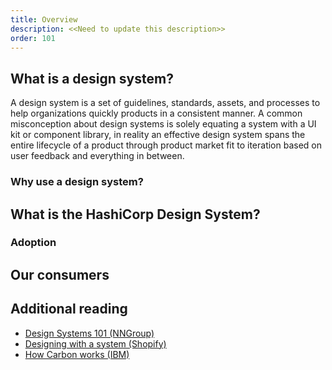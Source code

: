 ```yaml
---
title: Overview
description: <<Need to update this description>>
order: 101
---
```


## What is a design system?

A design system is a set of guidelines, standards, assets, and processes to help organizations quickly products in a consistent manner. A common misconception about design systems is solely equating a system with a UI kit or component library, in reality an effective design system spans the entire lifecycle of a product through product market fit to iteration based on user feedback and everything in between.

### Why use a design system?

## What is the HashiCorp Design System?

### Adoption

## Our consumers

## Additional reading

- [Design Systems 101 (NNGroup)](https://www.nngroup.com/articles/design-systems-101/)
- [Designing with a system (Shopify)](https://polaris.shopify.com/contributing/designing-with-a-system)
- [How Carbon works (IBM)](https://next.carbondesignsystem.com/about-carbon/how-carbon-works#the-carbon-ecosystem)
